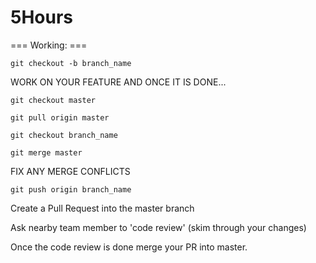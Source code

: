 # 5Hours

=== Working: ===


`git checkout -b branch_name`

WORK ON YOUR FEATURE AND ONCE IT IS DONE...

`git checkout master`

`git pull origin master`

`git checkout branch_name`

`git merge master`

FIX ANY MERGE CONFLICTS

`git push origin branch_name`

Create a Pull Request into the master branch

Ask nearby team member to 'code review' (skim through your changes)

Once the code review is done merge your PR into master.


